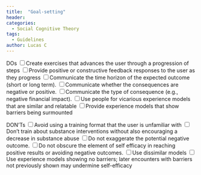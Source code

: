 ```yaml
---
title:  "Goal-setting"
header:
categories:
  - Social Cognitive Theory
tags:
  - Guidelines
author: Lucas C
---
```


DOs
<input type="checkbox">Create exercises that advances the user through a progression of steps
<input type="checkbox">Provide positive or constructive feedback responses to the user as they progress
<input type="checkbox">Communicate the time horizon of the expected outcome (short or long term).
<input type="checkbox">Communicate whether the consequences are negative or positive.
<input type="checkbox">Communicate the type of consequence (e.g., negative financial impact).
<input type="checkbox">Use people for vicarious experience models that are similar and relatable
<input type="checkbox">Provide experience models that show barriers being surmounted

DON’Ts
<input type="checkbox">Avoid using a training format that the user is unfamiliar with
<input type="checkbox">Don’t train about substance interventions without also encouraging a decrease in substance abuse
<input type="checkbox">Do not exaggerate the potential negative outcome.
<input type="checkbox">Do not obscure the element of self efficacy in reaching positive results or avoiding negative outcomes.
<input type="checkbox">Use dissimilar models
<input type="checkbox">Use experience models showing no barriers; later encounters with barriers not previously shown may undermine self-efficacy
